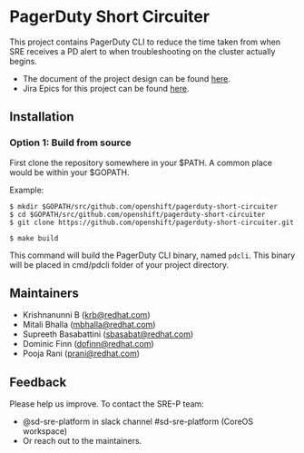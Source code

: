 # PagerDuty Short Circuiter
This project contains PagerDuty CLI to reduce the time taken from when SRE receives a PD alert to when troubleshooting on the cluster actually begins.

- The document of the project design can be found [here](https://docs.google.com/document/d/1VV3bN3WBI-DrJ59jOciA5tyvnxhldSVW-lDGNu2ONiw/edit?usp=sharing).
- Jira Epics for this project can be found [here](https://issues.redhat.com/browse/OSD-8102).

## Installation

### Option 1: Build from source
First clone the repository somewhere in your $PATH. A common place would be within your $GOPATH.

Example:

```
$ mkdir $GOPATH/src/github.com/openshift/pagerduty-short-circuiter
$ cd $GOPATH/src/github.com/openshift/pagerduty-short-circuiter
$ git clone https://github.com/openshift/pagerduty-short-circuiter.git
```
```
$ make build
```
This command will build the PagerDuty CLI binary, named `pdcli`. This binary will be placed in cmd/pdcli folder of your project directory.

## Maintainers
- Krishnanunni B (krb@redhat.com)
- Mitali Bhalla (mbhalla@redhat.com)
- Supreeth Basabattini (sbasabat@redhat.com)
- Dominic Finn (dofinn@redhat.com)
- Pooja Rani (prani@redhat.com)

## Feedback
Please help us improve. To contact the SRE-P team:

- @sd-sre-platform in slack channel #sd-sre-platform (CoreOS workspace)
- Or reach out to the maintainers.